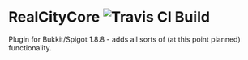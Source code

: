 # RealCityCore ![Travis CI Build](https://travis-ci.org/CalmBit/RealCityCore.svg)
Plugin for Bukkit/Spigot 1.8.8 - adds all sorts of (at this point planned) functionality.
